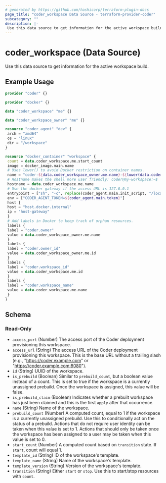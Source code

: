 ```yaml
---
# generated by https://github.com/hashicorp/terraform-plugin-docs
page_title: "coder_workspace Data Source - terraform-provider-coder"
subcategory: ""
description: |-
 Use this data source to get information for the active workspace build.
---
```


# coder_workspace (Data Source)

Use this data source to get information for the active workspace build.

## Example Usage

```terraform
provider "coder" {}

provider "docker" {}

data "coder_workspace" "me" {}

data "coder_workspace_owner" "me" {}

resource "coder_agent" "dev" {
 arch = "amd64"
 os = "linux"
 dir = "/workspace"
}

resource "docker_container" "workspace" {
 count = data.coder_workspace.me.start_count
 image = docker_image.main.name
 # Uses lower() to avoid Docker restriction on container names.
 name = "coder-${data.coder_workspace_owner.me.name}-${lower(data.coder_workspace.me.name)}"
 # Hostname makes the shell more user friendly: coder@my-workspace:~$
 hostname = data.coder_workspace.me.name
 # Use the docker gateway if the access URL is 127.0.0.1
 entrypoint = ["sh", "-c", replace(coder_agent.main.init_script, "/localhost|127\\.0\\.0\\.1/", "host.docker.internal")]
 env = ["CODER_AGENT_TOKEN=${coder_agent.main.token}"]
 host {
 host = "host.docker.internal"
 ip = "host-gateway"
 }
 # Add labels in Docker to keep track of orphan resources.
 labels {
 label = "coder.owner"
 value = data.coder_workspace_owner.me.name
 }
 labels {
 label = "coder.owner_id"
 value = data.coder_workspace_owner.me.id
 }
 labels {
 label = "coder.workspace_id"
 value = data.coder_workspace.me.id
 }
 labels {
 label = "coder.workspace_name"
 value = data.coder_workspace.me.name
 }
}
```

<!-- schema generated by tfplugindocs -->
## Schema

### Read-Only

- `access_port` (Number) The access port of the Coder deployment provisioning this workspace.
- `access_url` (String) The access URL of the Coder deployment provisioning this workspace. This is the base URL without a trailing slash (e.g., "https://coder.example.com" or "https://coder.example.com:8080").
- `id` (String) UUID of the workspace.
- `is_prebuild` (Boolean) Similar to `prebuild_count`, but a boolean value instead of a count. This is set to true if the workspace is a currently unassigned prebuild. Once the workspace is assigned, this value will be false.
- `is_prebuild_claim` (Boolean) Indicates whether a prebuilt workspace has just been claimed and this is the first `apply` after that occurrence.
- `name` (String) Name of the workspace.
- `prebuild_count` (Number) A computed count, equal to 1 if the workspace is a currently unassigned prebuild. Use this to conditionally act on the status of a prebuild. Actions that do not require user identity can be taken when this value is set to 1. Actions that should only be taken once the workspace has been assigned to a user may be taken when this value is set to 0.
- `start_count` (Number) A computed count based on `transition` state. If `start`, count will equal 1.
- `template_id` (String) ID of the workspace's template.
- `template_name` (String) Name of the workspace's template.
- `template_version` (String) Version of the workspace's template.
- `transition` (String) Either `start` or `stop`. Use this to start/stop resources with `count`.
